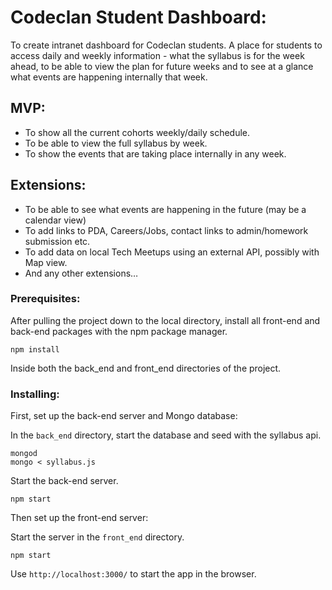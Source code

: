 # Codeclan Student Dashboard:

To create intranet dashboard for Codeclan students.
A place for students to access daily and weekly information - what the syllabus is for the week ahead, to be able to view the plan for future weeks and to see at a glance what events are happening internally that week.

## MVP:
 - To show all the current cohorts weekly/daily schedule.
 - To be able to view the full syllabus by week.
 - To show the events that are taking place internally in any week.

## Extensions:
  - To be able to see what events are happening in the future (may be a calendar view)
  - To add links to PDA, Careers/Jobs, contact links to admin/homework submission etc.
  - To add data on local Tech Meetups using an external API, possibly with Map view.
  - And any other extensions…

### Prerequisites:
  After pulling the project down to the local directory, install all front-end and back-end packages with the npm package manager.
  ```
  npm install
  ```
  Inside both the back_end and front_end directories of the project.

### Installing:
  First, set up the back-end server and Mongo database:

  In the `back_end` directory, start the database and seed with the syllabus api.
  ```
  mongod
  mongo < syllabus.js
  ```
  Start the back-end server.
  ```
  npm start
  ```
  Then set up the front-end server:

  Start the server in the `front_end` directory.
  ```
  npm start
  ```

  Use `http://localhost:3000/` to start the app in the browser.

